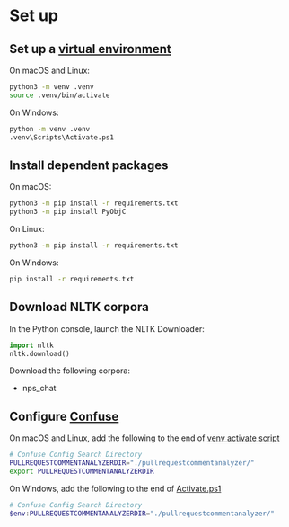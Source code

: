 # Set up
## Set up a [virtual environment](https://docs.python.org/3.6/library/venv.html#module-venv)
On macOS and Linux:
```bash
python3 -m venv .venv
source .venv/bin/activate
```
On Windows:
```bash
python -m venv .venv
.venv\Scripts\Activate.ps1
```

## Install dependent packages
On macOS:
```bash
python3 -m pip install -r requirements.txt
python3 -m pip install PyObjC
```
On Linux:
```bash
python3 -m pip install -r requirements.txt
```
On Windows:
```bash
pip install -r requirements.txt
```

## Download NLTK corpora
In the Python console, launch the NLTK Downloader:
```python
import nltk
nltk.download()
```
Download the following corpora:
- nps_chat

## Configure [Confuse](http://confuse.readthedocs.org) 
On macOS and Linux, add the following to the end of [venv activate script](.venv/bin/activate)
```bash
# Confuse Config Search Directory
PULLREQUESTCOMMENTANALYZERDIR="./pullrequestcommentanalyzer/"
export PULLREQUESTCOMMENTANALYZERDIR
```
On Windows, add the following to the end of [Activate.ps1](.venv\Scripts\Activate.ps1)
```powershell
# Confuse Config Search Directory
$env:PULLREQUESTCOMMENTANALYZERDIR="./pullrequestcommentanalyzer/"
```